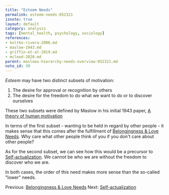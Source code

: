 ```yaml
---
title: "Esteem Needs"
permalink: esteem-needs-052321
isnote: true
layout: default
category: analysis
tags: [mental_health, psychology, sociology]
references: 
- koltko-rivera-2006.md
- maslow-1943.md
- griffin-et-al-2019.md
- mcleod-2020.md
parent: maslows-hierarchy-needs-overview-052321.md
note_id: 39
---
```


*Esteem* may have two distinct subsets of motivation:

1. The desire for approval or recognition by others
2. The desire for the freedom to do what we want to do or to discover ourselves

These two subsets were defined by Maslow in his initial 1943 paper, [A theory of human motivation](maslow-1943)

In terms of the first subset - wanting to be held in regard by other people - it makes sense that this comes after the fulfillment of [Belongingness & Love Needs](belongingness-love-needs-052321). Why care what other people think of you if you don't care about other people?

As for the second subset, we can see how this would be a precursor to [Self-actualization](self-actualization-052321). We cannot be who we are without the freedom to discover who we are.

In both cases, the order of this need makes more sense than the so-called "lower" needs.

Previous: [Belongingness & Love Needs](belongingness-love-needs-052321.md) Next: [Self-actualization](self-actualization-052321)
